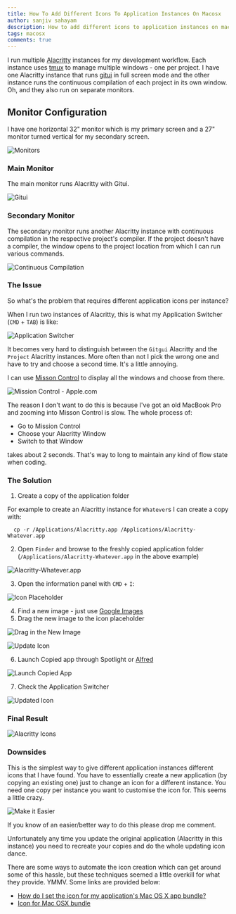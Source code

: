 ```yaml
---
title: How To Add Different Icons To Application Instances On Macosx
author: sanjiv sahayam
description: How to add different icons to application instances on macosx
tags: macosx
comments: true
---
```


I run multiple [Alacritty](https://alacritty.org/) instances for my development workflow. Each instance uses [tmux](https://github.com/tmux/tmux) to manage multiple windows - one per project. I have one Alacritty instance that runs [gitui](https://github.com/Extrawurst/gitui) in full screen mode and the other instance runs the continuous compilation of each project in its own window. Oh, and they also run on separate monitors.

## Monitor Configuration

I have one horizontal 32" monitor which is my primary screen and a 27" monitor turned vertical for my secondary screen.

![Monitors](/images/add-different-icons-to-applications-macos/monitors.png)

### Main Monitor

The main monitor runs Alacritty with Gitui.

![Gitui](/images/add-different-icons-to-applications-macos/gitui.png)

### Secondary Monitor

The secondary monitor runs another Alacritty instance with continuous compilation in the respective project's compiler. If the project doesn't have a compiler, the window opens to the project location from which I can run various commands.

![Continuous Compilation](/images/add-different-icons-to-applications-macos/compilation.png)


### The Issue

So what's the problem that requires different application icons per instance?

When I run two instances of Alacritty, this is what my Application Switcher (`CMD` + `TAB`) is like:

![Application Switcher](/images/add-different-icons-to-applications-macos/application-switcher.png)

It becomes very hard to distinguish between the `Gitgui` Alacritty and the `Project` Alacritty instances. More often than not I pick the wrong one and have to try and choose a second time. It's a little annoying.

I can use [Misson Control](https://support.apple.com/en-us/HT204100) to display all the windows and choose from there.

![Mission Control - Apple.com](https://support.apple.com/library/content/dam/edam/applecare/images/en_US/macos/Catalina/macos-catalina-mission-control-add-space-callout.jpg)


The reason I don't want to do this is because I've got an old MacBook Pro and zooming into Misson Control is slow. The whole process of:

- Go to Mission Control
- Choose your Alacritty Window
- Switch to that Window

takes about 2 seconds. That's way to long to maintain any kind of flow state when coding.


### The Solution

1. Create a copy of the application folder


  For example to create an Alacritty instance for `Whatever`s I can create a copy with:

```{.terminal .scrollx}
  cp -r /Applications/Alacritty.app /Applications/Alacritty-Whatever.app
```

2. Open `Finder` and browse to the freshly copied application folder (`/Applications/Alacritty-Whatever.app` in the above example)

![Alacritty-Whatever.app](/images/add-different-icons-to-applications-macos/whatever-app.png)

3. Open the information panel with `CMD` + `I`:

![Icon Placeholder](/images/add-different-icons-to-applications-macos/icon-placeholder.png)

4. Find a new image - just use [Google Images](https://images.google.com)
5. Drag the new image to the icon placeholder

![Drag in the New Image](/images/add-different-icons-to-applications-macos/drag-icon.png)

![Update Icon](/images/add-different-icons-to-applications-macos/replace-icon.png)

6. Launch Copied app through Spotlight or [Alfred](https://www.alfredapp.com/)

![Launch Copied App](/images/add-different-icons-to-applications-macos/launch-new-app.png)

7. Check the Application Switcher

![Updated Icon](/images/add-different-icons-to-applications-macos/updated-app-switcher.png)


### Final Result

![Alacritty Icons](/images/add-different-icons-to-applications-macos/custom-icons-workflow.png)


### Downsides

This is the simplest way to give different application instances different icons that I have found. You have to essentially create a new application (by copying an existing one) just to change an icon for a different instance. You need one copy per instance you want to customise the icon for. This seems a little crazy.

![Make it Easier](https://media.giphy.com/media/tn9LtuEXQRJqT6dWrx/giphy.gif)

If you know of an easier/better way to do this please drop me comment.

Unfortunately any time you update the original application (Alacritty in this instance) you need to recreate your copies and do the whole updating icon dance.

There are some ways to automate the icon creation which can get around some of this hassle, but these techniques seemed a little overkill for what they provide. YMMV. Some links are provided below:

- [How do I set the icon for my application's Mac OS X app bundle?](https://stackoverflow.com/questions/646671/how-do-i-set-the-icon-for-my-applications-mac-os-x-app-bundle)
- [Icon for Mac OSX bundle](https://stackoverflow.com/questions/14362063/icon-for-mac-osx-bundle)

